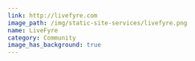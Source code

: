 ```yaml
---
link: http://livefyre.com
image_path: /img/static-site-services/livefyre.png
name: LiveFyre
category: Community
image_has_background: true
---
```

